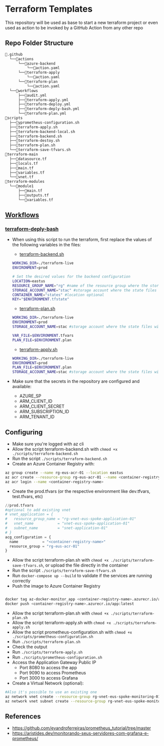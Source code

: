 # Terraform Templates
This repository will be used as base to start a new terraform project or even used as action to be invoked by a GitHub Action from any other repo

## Repo Folder Structure

```bash
📂.github
  └──📂actions
      └──📂azure-backend
          └──📜action.yaml
      └──📂terraform-apply
          └──📜action.yaml
      └──📂terraform-plan
          └──📜action.yaml
  └──📂workflows
      ├──📜audit.yml
      ├──📜terraform-apply.yml
      ├──📜terraform-deploy.yml
      ├──📜terraform-deply-bash.yml
      └──📜terraform-plan.yml
📂scripts
  ├──📜yprometheus-configuration.sh
  ├──📜terraform-apply.sh
  ├──📜terraform-backend-local.sh
  ├──📜terraform-backend.sh
  ├──📜terraform-destoy.sh
  ├──📜terraform-plan.sh
  └──📜terraform-save-tfvars.sh
📂terraform-main
  ├──📜datasource.tf
  ├──📜locals.tf
  ├──📜main.tf
  ├──📜variables.tf
  └──📜vnet.tf
📂terraform-modules
  └──📂module1
      ├──📜main.tf
      ├──📜outputs.tf
      └──📜variables.tf
```

## [Workflows](workflows)
### [terraform-deply-bash](.github/workflows/terraform-deply-bash.yml)
- When using this script to run the terraform, first replace the values of the following variables in the files:
  - [terraform-backend.sh](./scripts/terraform-backend.sh)
  ```bash
  WORKING_DIR=./terraform-live
  ENVIRONMENT=prod

  # Set the desired values for the backend configuration
  LOCATION=eastus
  RESOURCE_GROUP_NAME="rg" #name of the resource group where the storage account with the state files will be saved
  STORAGE_ACCOUNT_NAME="stac" #storage account where the state files will be saved
  CONTAINER_NAME="states" #location optional
  KEY="$ENVIRONMENT.tfstate"
  ```

  - [terraform-plan.sh](./scripts/terraform-plan.sh)
  ```bash
  WORKING_DIR=./terraform-live
  ENVIRONMENT=prod
  STORAGE_ACCOUNT_NAME=stac #storage account where the state files will be saved

  VAR_FILE=$ENVIRONMENT.tfvars
  PLAN_FILE=$ENVIRONMENT.plan
  ```

  - [terraform-apply.sh](./scripts/terraform-apply.sh)
  ```bash
  WORKING_DIR=./terraform-live
  ENVIRONMENT=prod
  PLAN_FILE=$ENVIRONMENT.plan
  STORAGE_ACCOUNT_NAME=stac #storage account where the state files will be saved
  ```
- Make sure that the secrets in the repository are configured and available:
   - AZURE_SP
   - ARM_CLIENT_ID
   - ARM_CLIENT_SECRET
   - ARM_SUBSCRIPTION_ID
   - ARM_TENANT_ID

## Configuring
- Make sure you're logged with az cli
- Allow the script terraform-backend.sh with `chmod +x ./scripts/terraform-backend.sh`
- Run the script `./scripts/terraform-backend.sh`
- Create an Azure Container Registry with:
```bash
az group create --name rg-eus-acr-01 --location eastus
az acr create --resource-group rg-eus-acr-01 --name <container-registry-name> --sku Basic --admin-enabled true
az acr login --name <container-registry-name>
```
- Create the prod.tfvars (or the respective environment like dev.tfvars, test.tfvars, etc)
```terraform
//prod.tfvars
#optional to add existing vnet
# vnet_application = {
#   resource_group_name = "rg-vnet-eus-spoke-application-01"
#   vnet_name           = "vnet-eus-spoke-application-01"
#   subnet_name         = "snet-application-01"
# }
acg_configuration = {
  name           = "<container-registry-name>"
  resource_group = "rg-eus-acr-01"
}
```
- Allow the script terraform-plan.sh with `chmod +x ./scripts/terraform-save-tfvars.sh`, or upload the file directly in the container
- Run the script `./scripts/terraform-save-tfvars.sh`
- Run `docker-compose up --build` to validate if the services are running correctly
- Push the image to Azure Container Registry
```bash

docker tag az-docker-monitor_app <container-registry-name>.azurecr.io/app:latest
docker push <container-registry-name>.azurecr.io/app:latest
```
- Allow the script terraform-plan.sh with `chmod +x ./scripts/terraform-plan.sh`
- Allow the script terraform-apply.sh with `chmod +x ./scripts/terraform-apply.sh`
- Allow the script prometheus-configuration.sh with `chmod +x ./scripts/prometheus-configuration.sh`
- Run `./scripts/terraform-plan.sh`
- Check the output
- Run `./scripts/terraform-apply.sh`
- Run `./scripts/prometheus-configuration.sh`
- Access the Application Gateway Public IP
  - Port 8080 to access the app
  - Port 9090 to access Prometheus
  - Port 3000 to access Grafana
- Create a Virtual Network (optional):
```bash
#Also it's possible to use an existing one
az network vnet create --resource-group rg-vnet-eus-spoke-monitoring-01 --name vnet-eus-spoke-monitoring-01
az network vnet subnet create --resource-group rg-vnet-eus-spoke-monitoring-01 --vnet-name vnet-eus-spoke-monitoring-01 --name snet-monitoring-01 --address-prefixes 10.140.15.0/26
```

## References
- https://github.com/evandroferreiras/prometheus_tutorial/tree/master
- https://aristides.dev/monitorando-seus-servidores-com-grafana-e-prometheus/

